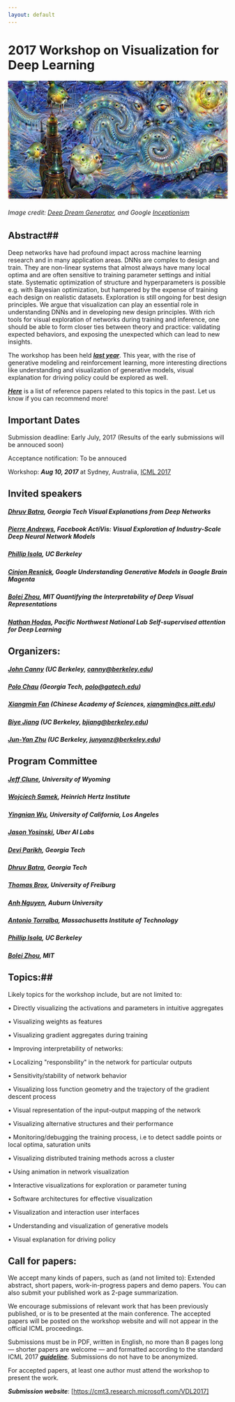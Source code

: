 ```yaml
---
layout: default
---
```



# 2017 Workshop on Visualization for Deep Learning
![Teaser](/assets/deepdream.jpg)

###### Image credit: [Deep Dream Generator], and Google [Inceptionism]
 

## Abstract##

Deep networks have had profound impact across machine learning research and in many application areas. DNNs are complex to design and train. They are non-linear systems that almost always have many local optima and are often sensitive to training parameter settings and initial state. Systematic optimization of structure and hyperparameters is possible e.g. with Bayesian optimization, but hampered by the expense of training each design on realistic datasets. Exploration is still ongoing for best design principles. We argue that visualization can play an essential role in understanding DNNs and in developing new design principles. With rich tools for visual exploration of networks during training and inference, one should be able to form closer ties between theory and practice: validating expected behaviors, and exposing the unexpected which can lead to new insights. 

The workshop has been held ***[last year]***. This year, with the rise of generative modeling and reinforcement learning, more interesting directions like understanding and visualization of generative models, visual explanation for driving policy could be explored as well. 

***[Here]*** is a list of reference papers related to this topics in the past. Let us know if you can recommend more!  

## Important Dates ##

Submission deadline: Early July, 2017  (Results of the early submissions will be annouced soon)

Acceptance notification:  To be annouced

Workshop: ***Aug 10, 2017*** at Sydney, Australia, [ICML 2017]


## Invited speakers ##

##### [Dhruv Batra], Georgia Tech ***Visual Explanations from Deep Networks***

##### [Pierre Andrews], Facebook  ***ActiVis: Visual Exploration of Industry-Scale Deep Neural Network Models***

##### [Phillip Isola], UC Berkeley

##### [Cinjon Resnick], Google ***Understanding Generative Models in Google Brain Magenta***

##### [Bolei Zhou], MIT ***Quantifying the Interpretability of Deep Visual Representations***

##### [Nathan Hodas], Pacific Northwest National Lab   ***Self-supervised attention for Deep Learning***


## Organizers:
	
##### [John Canny] (UC Berkeley, canny@berkeley.edu)

##### [Polo Chau] (Georgia Tech, polo@gatech.edu)

##### [Xiangmin Fan] (Chinese Academy of Sciences, xiangmin@cs.pitt.edu)

##### [Biye Jiang] (UC Berkeley, bjiang@berkeley.edu)

##### [Jun-Yan Zhu] (UC Berkeley, junyanz@berkeley.edu)

## Program Committee ##

##### [Jeff Clune], University of Wyoming

##### [Wojciech Samek], Heinrich Hertz Institute
 
##### [Yingnian Wu], University of California, Los Angeles

##### [Jason Yosinski], Uber AI Labs

##### [Devi Parikh], Georgia Tech

##### [Dhruv Batra], Georgia Tech

##### [Thomas Brox], University of Freiburg

##### [Anh Nguyen], Auburn University

##### [Antonio Torralba], Massachusetts Institute of Technology

##### [Phillip Isola], UC Berkeley

##### [Bolei Zhou], MIT



## Topics:##
Likely topics for the workshop include, but are not limited to:

•	Directly visualizing the activations and parameters in intuitive aggregates

•	Visualizing weights as features

•	Visualizing gradient aggregates during training

•	Improving interpretability of networks:

•	Localizing "responsbility" in the network for particular outputs

•	Sensitivity/stability of network behavior

•	Visualizing loss function geometry and the trajectory of the gradient descent process

•	Visual representation of the input-output mapping of the network

•	Visualizing alternative structures and their performance

•	Monitoring/debugging the training process, i.e to detect saddle points or local optima, saturation units

•	Visualizing distributed training methods across a cluster

•	Using animation in network visualization

•	Interactive visualizations for exploration or parameter tuning

•	Software architectures for effective visualization

•	Visualization and interaction user interfaces

•	Understanding and visualization of generative models

•	Visual explanation for driving policy


## Call for papers: ## 
We accept many kinds of papers, such as (and not limited to): 
Extended abstract, short papers, work-in-progress papers and demo papers. You can also submit your published work as 2-page summarization.

We encourage submissions of relevant work that has been previously published, or is to be presented at the main conference. The accepted papers will be posted on the workshop website and will not appear in the official ICML proceedings.

Submissions must be in PDF, written in English, no more than 8 pages long — shorter papers are welcome — and formatted according to the standard ICML 2017 ***[guideline]***. Submissions do not have to be anonymized.

For accepted papers, at least one author must attend the workshop to present the work.

***Submission website***: [https://cmt3.research.microsoft.com/VDL2017]





[Biye Jiang]: http://byeah.github.io
[John Canny]: http://www.eecs.berkeley.edu/~jfc/
[Polo Chau]: http://www.cc.gatech.edu/~dchau/
[Xiangmin Fan]: http://www.xiangminfan.com
[Jun-Yan Zhu]: http://people.eecs.berkeley.edu/~junyanz/
[Aditya Khosla]: https://people.csail.mit.edu/khosla/
[guideline]: https://2017.icml.cc/Conferences/2017/StyleAuthorInstructions
[https://cmt3.research.microsoft.com/VDL2017]: https://cmt3.research.microsoft.com/VDL2017
[here]: /reference
[accepted papers]: /papers	
[Jeff Clune]: http://jeffclune.com/
[Wojciech Samek]: http://iphome.hhi.de/samek/
[Yingnian Wu]: http://www.stat.ucla.edu/~ywu/
[Jason Yosinski]: http://yosinski.com/
[Junyan Zhu]: http://www.eecs.berkeley.edu/~junyanz/
[Shixia Liu]: http://shixialiu.com/
[Byron Boots]: http://www.cc.gatech.edu/~bboots3/
[Le Song]: http://www.cc.gatech.edu/~lsong/
[Deep Dream Generator]: http://deepdreamgenerator.com/
[Inceptionism]: http://googleresearch.blogspot.ch/2015/06/inceptionism-going-deeper-into-neural.html
[Martin Wattenberg]: http://www.bewitched.com/about.html
[Christopher Olah]: http://colah.github.io/about.html
[Schedule]: /schedule
[Last year]: https://icmlviz.github.io/icmlviz2016/
[ICML 2017]: https://2017.icml.cc/
[Devi Parikh]: https://filebox.ece.vt.edu/~parikh/
[Dhruv Batra]: http://www.cc.gatech.edu/~dbatra/index.html
[Thomas Brox]: https://lmb.informatik.uni-freiburg.de/people/brox/
[Anh Nguyen]: http://anhnguyen.me/
[Antonio Torralba]: http://web.mit.edu/torralba/www/
[Phillip Isola]: http://people.eecs.berkeley.edu/~isola/
[Pierre Andrews]: https://research.fb.com/people/andrews-pierre/
[Cinjon Resnick]: https://research.google.com/teams/brain/residency/
[Bolei Zhou]: http://people.csail.mit.edu/bzhou/
[Nathan Hodas]: https://signatures.pnnl.gov/bios/nathan-hodas



<script>
  (function(i,s,o,g,r,a,m){i['GoogleAnalyticsObject']=r;i[r]=i[r]||function(){
  (i[r].q=i[r].q||[]).push(arguments)},i[r].l=1*new Date();a=s.createElement(o),
  m=s.getElementsByTagName(o)[0];a.async=1;a.src=g;m.parentNode.insertBefore(a,m)
  })(window,document,'script','https://www.google-analytics.com/analytics.js','ga');

  ga('create', 'UA-48160406-2', 'auto');
  ga('send', 'pageview');

</script>

